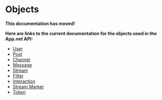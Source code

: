 # Objects  #

**This documentation has moved!**

**Here are links to the current documentation for the objects used in the App.net API:**

- [User](http://developers.app.net/docs/resources/user/)
- [Post](http://developers.app.net/docs/resources/post/)
- [Channel](http://developers.app.net/docs/resources/channel/)
- [Message](http://developers.app.net/docs/resources/message/)
- [Stream](http://developers.app.net/docs/resources/stream/)
- [Filter](http://developers.app.net/docs/resources/filter/)
- [Interaction](http://developers.app.net/docs/resources/interaction/)
- [Stream Marker](http://developers.app.net/docs/resources/stream-marker/)
- [Token](http://developers.app.net/docs/resources/token/)
